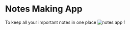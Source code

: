 #  **Notes Making App**
To keep all your important notes in one place
![notes app 1](https://github.com/yashmittal2/note-app/assets/87798422/32fafaf0-ed63-4f0b-b168-0eb42172d4c1)
